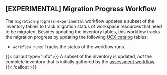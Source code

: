 ## [EXPERIMENTAL] Migration Progress Workflow

The `migration-progress-experimental` workflow updates a subset of the inventory tables to track migration status of
workspace resources that need to be migrated. Besides updating the inventory tables, this workflow tracks the migration
progress by updating the following [UCX catalog](docs/reference/commands.md#create-ucx-catalog) tables:

- `workflow_runs`: Tracks the status of the workflow runs.

{{< callout type="info">}}
A subset of the inventory is updated, *not* the complete inventory that is initially gathered by
the [assessment workflow](docs/reference/workflows/assessment.md).
{{< /callout >}}


